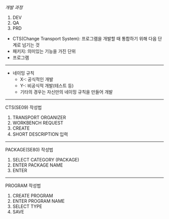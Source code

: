 _개발 과정_
1. DEV
2. QA
3. PRD

- CTS(Change Transport System): 프로그램을 개발할 때 통합하기 위해 다음 단계로 넘기는 것
- 패키지: 의미있는 기능을 가진 단위
- 프로그램

---
- 네이밍 규칙
  - X-: 공식적인 개발
  - Y-: 비공식적 개발(테스트 등)
  - 기타의 경우는 자신만의 네이밍 규칙을 만들어 개발

---
CTS(SE09) 작성법
1. TRANSPORT ORGANIZER
2. WORKBENCH REQUEST
3. CREATE
4. SHORT DESCRIPTION 입력

---
PACKAGE(SE80) 작성법
1. SELECT CATEGORY (PACKAGE)
2. ENTER PACKAGE NAME
3. ENTER

---
PROGRAM 작성법
1. CREATE PROGRAM
2. ENTER PROGRAM NAME
3. SELECT TYPE
4. SAVE

